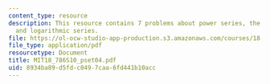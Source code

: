 ```yaml
---
content_type: resource
description: This resource contains 7 problems about power series, the exponential
  and logarithmic series.
file: https://ol-ocw-studio-app-production.s3.amazonaws.com/courses/18-786-topics-in-algebraic-number-theory-spring-2010/8934ba89d5fdc0497caa6fd441b10acc_MIT18_786S10_pset04.pdf
file_type: application/pdf
resourcetype: Document
title: MIT18_786S10_pset04.pdf
uid: 8934ba89-d5fd-c049-7caa-6fd441b10acc
---
```

